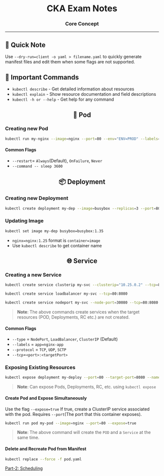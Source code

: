 <div align="center">
  <h1>CKA Exam Notes</h1>
  <h3>Core Concept</h3>
</div>

---

## 📝 Quick Note

Use `--dry-run=client -o yaml > filename.yaml` to quickly generate manifest files and edit them when some flags are not supported.

## 🔧 Important Commands

- `kubectl describe` - Get detailed information about resources
- `kubectl explain` - Show resource documentation and field descriptions
- `kubectl -h or --help` - Get help for any command

<h2 align="center"><strong>🧩 Pod</strong></h2>

### Creating new Pod

```bash
kubectl run my-nginx --image=nginx --port=80 --env="ENV=PROD" --labels="app=nginx-app,env=prod"
```

#### Common Flags

- `--restart`= `Always`(Default), `OnFailure`, `Never`
- `--command -- sleep 3600`

<h2 align="center"><strong>📦 Deployment</strong></h2>

### Creating new Deployment

```bash
kubectl create deployment my-dep --image=busybox --replicas=3 --port=80
```

### Updating Image

```bash
kubectl set image my-dep busybox=busybox:1.35
```

- `nginx=nginx:1.25` format is `container=image`
- Use `kubectl describe` to get container name

<h2 align="center"><strong>🌐 Service</strong></h2>

### Creating a new Service

```bash
kubectl create service clusterip my-svc --clusterip="10.25.0.2" --tcp=80:8080
```

```bash
kubectl create service loadbalancer my-svc --tcp=80:8080
```

```bash
kubectl create service nodeport my-svc --node-port=30080 --tcp=80:8080
```

> **Note**: The above commands create services when the target resources (POD, Deployments, RC etc.) are not created.

#### Common Flags

- `--type` = `NodePort`, `LoadBalancer`, `ClusterIP` (Default)
- `--labels` = `app=nginx-app`
- `--protocol` = `TCP`, `UDP`, `SCTP`
- `--tcp`=`<port>:<targetPort>`

### Exposing Existing Resources

```bash
kubectl expose deployment my-deploy --port=80 --target-port=8080 --name=my-svc --type=NodePort
```

> **Note**: Can expose Pods, Deployments, RC, etc. using `kubectl expose`

#### Create Pod and Expose Simultaneously

Use the flag `--expose=true` If true, create a ClusterIP service associated with the pod. Requires `--port`(The port that this container exposes).

```bash
kubectl run pod my-pod --image=nginx --port=80 --expose=true
```

> **Note**: The above command will create the `POD` and a `Service` at the same time.

#### Delete and Recreate Pod from Manifest

```bash
kubectl replace --force -f pod.yaml
```

[Part-2: Scheduling](../Scheduling/README.md)
